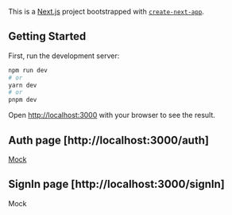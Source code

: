 This is a [Next.js](https://nextjs.org/) project bootstrapped with [`create-next-app`](https://github.com/vercel/next.js/tree/canary/packages/create-next-app).

## Getting Started

First, run the development server:

```bash
npm run dev
# or
yarn dev
# or
pnpm dev
```

Open [http://localhost:3000](http://localhost:3000) with your browser to see the result.

## Auth page [http://localhost:3000/auth]
<a href="/public/localhost_3000_auth.pdf">Mock</a>

## SignIn page [http://localhost:3000/signIn]
Mock
